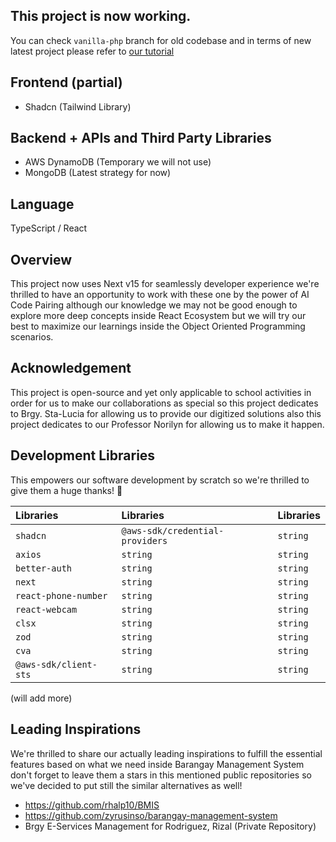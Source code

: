 ## This project is now working.

You can check `vanilla-php` branch for old codebase and in terms of new latest project please refer to [our tutorial](./TUTS.md)

## Frontend (partial)

- Shadcn (Tailwind Library)

## Backend + APIs and Third Party Libraries

- AWS DynamoDB (Temporary we will not use)
- MongoDB (Latest strategy for now)

## Language
TypeScript / React

## Overview

This project now uses Next v15 for seamlessly developer experience we're thrilled to have an opportunity to work with these one by the power of AI Code Pairing although our knowledge we may not be good enough to explore more deep concepts inside React Ecosystem but we will try our best to maximize our learnings inside the Object Oriented Programming scenarios.

## Acknowledgement

This project is open-source and yet only applicable to school activities in order for us to make our collaborations as special so this project dedicates to Brgy. Sta-Lucia for allowing us to provide our digitized solutions also this project dedicates to our Professor Norilyn for allowing us to make it happen.

## Development Libraries

This empowers our software development by scratch so we're thrilled to give them a huge thanks! 🌟

| Libraries | Libraries| Libraries|
| :-------- | :------- | :------- |
| `shadcn` | `@aws-sdk/credential-providers` | `string` |
| `axios` | `string` | `string` |
| `better-auth` | `string` | `string` |
| `next` | `string` | `string` |
| `react-phone-number` | `string` | `string` |
| `react-webcam` | `string` | `string` |
| `clsx` | `string` | `string` |
| `zod` | `string` | `string` |
| `cva` | `string` | `string` |
| `@aws-sdk/client-sts` | `string` | `string` |

(will add more)

## Leading Inspirations

We're thrilled to share our actually leading inspirations to fulfill the essential features based on what we need inside Barangay Management System don't forget to leave them a stars in this mentioned public repositories so we've decided to put still the similar alternatives as well!

- https://github.com/rhalp10/BMIS
- https://github.com/zyrusinso/barangay-management-system
- Brgy E-Services Management for Rodriguez, Rizal (Private Repository)
